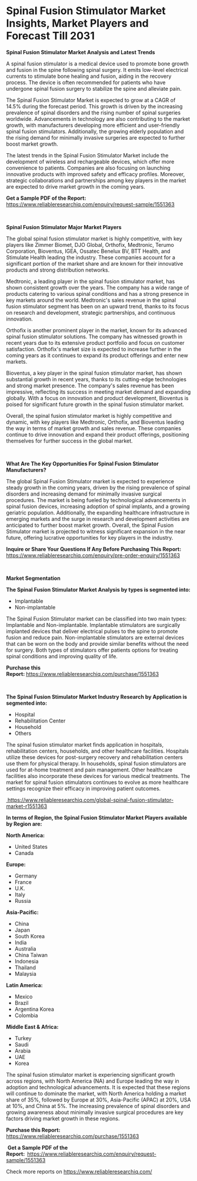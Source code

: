 <p><h1>Spinal Fusion Stimulator Market Insights, Market Players and Forecast Till 2031</h1></p><p><strong>Spinal Fusion Stimulator Market Analysis and Latest Trends</strong></p>
<p><p>A spinal fusion stimulator is a medical device used to promote bone growth and fusion in the spine following spinal surgery. It emits low-level electrical currents to stimulate bone healing and fusion, aiding in the recovery process. The device is often recommended for patients who have undergone spinal fusion surgery to stabilize the spine and alleviate pain.</p><p>The Spinal Fusion Stimulator Market is expected to grow at a CAGR of 14.5% during the forecast period. This growth is driven by the increasing prevalence of spinal disorders and the rising number of spinal surgeries worldwide. Advancements in technology are also contributing to the market growth, with manufacturers developing more efficient and user-friendly spinal fusion stimulators. Additionally, the growing elderly population and the rising demand for minimally invasive surgeries are expected to further boost market growth.</p><p>The latest trends in the Spinal Fusion Stimulator Market include the development of wireless and rechargeable devices, which offer more convenience to patients. Companies are also focusing on launching innovative products with improved safety and efficacy profiles. Moreover, strategic collaborations and partnerships among key players in the market are expected to drive market growth in the coming years.</p></p>
<p><strong>Get a Sample PDF of the Report:&nbsp;</strong> <a href="https://www.reliableresearchiq.com/enquiry/request-sample/1551363">https://www.reliableresearchiq.com/enquiry/request-sample/1551363</a></p>
<p>&nbsp;</p>
<p><strong>Spinal Fusion Stimulator Major Market Players</strong></p>
<p><p>The global spinal fusion stimulator market is highly competitive, with key players like Zimmer Biomet, DJO Global, Orthofix, Medtronic, Terumo Corporation, Bioventus, IGEA, Ossatec Benelux BV, BTT Health, and Stimulate Health leading the industry. These companies account for a significant portion of the market share and are known for their innovative products and strong distribution networks.</p><p>Medtronic, a leading player in the spinal fusion stimulator market, has shown consistent growth over the years. The company has a wide range of products catering to various spinal conditions and has a strong presence in key markets around the world. Medtronic's sales revenue in the spinal fusion stimulator segment has been on an upward trend, thanks to its focus on research and development, strategic partnerships, and continuous innovation.</p><p>Orthofix is another prominent player in the market, known for its advanced spinal fusion stimulator solutions. The company has witnessed growth in recent years due to its extensive product portfolio and focus on customer satisfaction. Orthofix's market size is expected to increase further in the coming years as it continues to expand its product offerings and enter new markets.</p><p>Bioventus, a key player in the spinal fusion stimulator market, has shown substantial growth in recent years, thanks to its cutting-edge technologies and strong market presence. The company's sales revenue has been impressive, reflecting its success in meeting market demand and expanding globally. With a focus on innovation and product development, Bioventus is poised for significant future growth in the spinal fusion stimulator market.</p><p>Overall, the spinal fusion stimulator market is highly competitive and dynamic, with key players like Medtronic, Orthofix, and Bioventus leading the way in terms of market growth and sales revenue. These companies continue to drive innovation and expand their product offerings, positioning themselves for further success in the global market.</p></p>
<p>&nbsp;</p>
<p><strong>What Are The Key Opportunities For Spinal Fusion Stimulator Manufacturers?</strong></p>
<p><p>The global Spinal Fusion Stimulator market is expected to experience steady growth in the coming years, driven by the rising prevalence of spinal disorders and increasing demand for minimally invasive surgical procedures. The market is being fueled by technological advancements in spinal fusion devices, increasing adoption of spinal implants, and a growing geriatric population. Additionally, the expanding healthcare infrastructure in emerging markets and the surge in research and development activities are anticipated to further boost market growth. Overall, the Spinal Fusion Stimulator market is projected to witness significant expansion in the near future, offering lucrative opportunities for key players in the industry.</p></p>
<p><strong>Inquire or Share Your Questions If Any Before Purchasing This Report:</strong> <a href="https://www.reliableresearchiq.com/enquiry/pre-order-enquiry/1551363">https://www.reliableresearchiq.com/enquiry/pre-order-enquiry/1551363</a></p>
<p>&nbsp;</p>
<p><strong>Market Segmentation</strong></p>
<p><strong>The Spinal Fusion Stimulator Market Analysis by types is segmented into:</strong></p>
<p><ul><li>Implantable</li><li>Non-implantable</li></ul></p>
<p><p>The Spinal Fusion Stimulator market can be classified into two main types: Implantable and Non-implantable. Implantable stimulators are surgically implanted devices that deliver electrical pulses to the spine to promote fusion and reduce pain. Non-implantable stimulators are external devices that can be worn on the body and provide similar benefits without the need for surgery. Both types of stimulators offer patients options for treating spinal conditions and improving quality of life.</p></p>
<p><strong>Purchase this Report:&nbsp;</strong><a href="https://www.reliableresearchiq.com/purchase/1551363">https://www.reliableresearchiq.com/purchase/1551363</a></p>
<p>&nbsp;</p>
<p><strong>The Spinal Fusion Stimulator Market Industry Research by Application is segmented into:</strong></p>
<p><ul><li>Hospital</li><li>Rehabilitation Center</li><li>Household</li><li>Others</li></ul></p>
<p><p>The spinal fusion stimulator market finds application in hospitals, rehabilitation centers, households, and other healthcare facilities. Hospitals utilize these devices for post-surgery recovery and rehabilitation centers use them for physical therapy. In households, spinal fusion stimulators are used for at-home treatment and pain management. Other healthcare facilities also incorporate these devices for various medical treatments. The market for spinal fusion stimulators continues to evolve as more healthcare settings recognize their efficacy in improving patient outcomes.</p></p>
<p><a href="https://www.reliableresearchiq.com/global-spinal-fusion-stimulator-market-r1551363">&nbsp;https://www.reliableresearchiq.com/global-spinal-fusion-stimulator-market-r1551363</a></p>
<p><strong>In terms of Region, the Spinal Fusion Stimulator Market Players available by Region are:</strong></p>
<p>
    <p> <strong> North America: </strong>
        <ul>
            <li>United States</li>
            <li>Canada</li>
        </ul>
        </p> 
    <p> <strong> Europe: </strong>
        <ul>
            <li>Germany</li>
            <li>France</li>
            <li>U.K.</li>
            <li>Italy</li>
            <li>Russia</li>
        </ul>
        </p> 
    <p> <strong> Asia-Pacific: </strong>
        <ul>
            <li>China</li>
            <li>Japan</li>
            <li>South Korea</li>
            <li>India</li>
            <li>Australia</li>
            <li>China Taiwan</li>
            <li>Indonesia</li>
            <li>Thailand</li>
            <li>Malaysia</li>
        </ul>
        </p> 
    <p> <strong> Latin America: </strong>
        <ul>
            <li>Mexico</li>
            <li>Brazil</li>
            <li>Argentina Korea</li>
            <li>Colombia</li>
        </ul>
        </p> 
    <p> <strong> Middle East & Africa: </strong>
        <ul>
            <li>Turkey</li>
            <li>Saudi</li>
            <li>Arabia</li>
            <li>UAE</li>
            <li>Korea</li>
        </ul>
    </p>
    </p>
<p><p>The spinal fusion stimulator market is experiencing significant growth across regions, with North America (NA) and Europe leading the way in adoption and technological advancements. It is expected that these regions will continue to dominate the market, with North America holding a market share of 35%, followed by Europe at 30%, Asia-Pacific (APAC) at 20%, USA at 10%, and China at 5%. The increasing prevalence of spinal disorders and growing awareness about minimally invasive surgical procedures are key factors driving market growth in these regions.</p></p>
<p><strong>Purchase this Report: </strong><a href="https://www.reliableresearchiq.com/purchase/1551363">https://www.reliableresearchiq.com/purchase/1551363</a></p>
<p>&nbsp;<strong>Get a Sample PDF of the Report:&nbsp;&nbsp;</strong><a href="https://www.reliableresearchiq.com/enquiry/request-sample/1551363">https://www.reliableresearchiq.com/enquiry/request-sample/1551363</a></p>
<p><strong></strong></p>
<p>Check more reports on <a href="https://www.reliableresearchiq.com/">https://www.reliableresearchiq.com/</a></p>